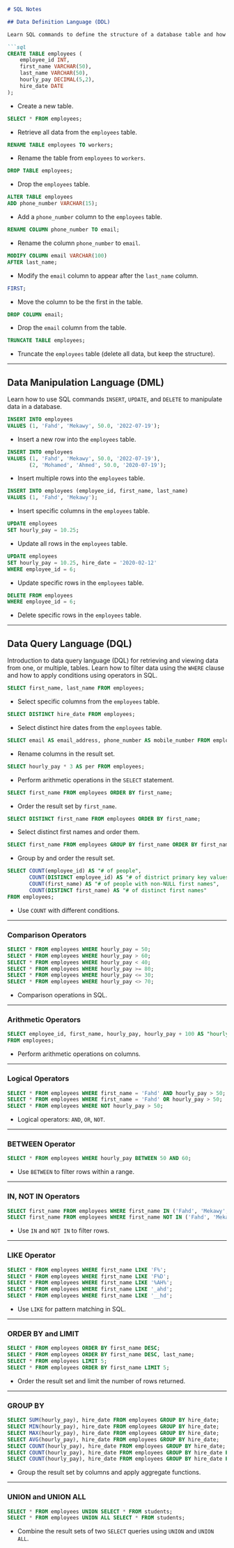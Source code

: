 
```md
# SQL Notes

## Data Definition Language (DDL)

Learn SQL commands to define the structure of a database table and how to apply data types and constraints to columns.

```sql
CREATE TABLE employees (
	employee_id INT,
	first_name VARCHAR(50),
	last_name VARCHAR(50),
	hourly_pay DECIMAL(5,2),
	hire_date DATE
);
```
- Create a new table.

```sql
SELECT * FROM employees;
```
- Retrieve all data from the `employees` table.

```sql
RENAME TABLE employees TO workers;
```
- Rename the table from `employees` to `workers`.

```sql
DROP TABLE employees;
```
- Drop the `employees` table.

```sql
ALTER TABLE employees 
ADD phone_number VARCHAR(15);
```
- Add a `phone_number` column to the `employees` table.

```sql
RENAME COLUMN phone_number TO email;
```
- Rename the column `phone_number` to `email`.

```sql
MODIFY COLUMN email VARCHAR(100)  
AFTER last_name;
```
- Modify the `email` column to appear after the `last_name` column.

```sql
FIRST; 
```
- Move the column to be the first in the table.

```sql
DROP COLUMN email;
```
- Drop the `email` column from the table.

```sql
TRUNCATE TABLE employees;
```
- Truncate the `employees` table (delete all data, but keep the structure).

---

## Data Manipulation Language (DML)

Learn how to use SQL commands `INSERT`, `UPDATE`, and `DELETE` to manipulate data in a database.

```sql
INSERT INTO employees 
VALUES (1, 'Fahd', 'Mekawy', 50.0, '2022-07-19');
```
- Insert a new row into the `employees` table.

```sql
INSERT INTO employees 
VALUES (1, 'Fahd', 'Mekawy', 50.0, '2022-07-19'), 
       (2, 'Mohamed', 'Ahmed', 50.0, '2020-07-19');
```
- Insert multiple rows into the `employees` table.

```sql
INSERT INTO employees (employee_id, first_name, last_name) 
VALUES (1, 'Fahd', 'Mekawy');
```
- Insert specific columns in the `employees` table.

```sql
UPDATE employees
SET hourly_pay = 10.25;
```
- Update all rows in the `employees` table.

```sql
UPDATE employees
SET hourly_pay = 10.25, hire_date = '2020-02-12' 
WHERE employee_id = 6;
```
- Update specific rows in the `employees` table.

```sql
DELETE FROM employees 
WHERE employee_id = 6;
```
- Delete specific rows in the `employees` table.

---

## Data Query Language (DQL)

Introduction to data query language (DQL) for retrieving and viewing data from one, or multiple, tables. Learn how to filter data using the `WHERE` clause and how to apply conditions using operators in SQL.

```sql
SELECT first_name, last_name FROM employees;
```
- Select specific columns from the `employees` table.

```sql
SELECT DISTINCT hire_date FROM employees;
```
- Select distinct hire dates from the `employees` table.

```sql
SELECT email AS email_address, phone_number AS mobile_number FROM employees;
```
- Rename columns in the result set.

```sql
SELECT hourly_pay * 3 AS per FROM employees;
```
- Perform arithmetic operations in the `SELECT` statement.

```sql
SELECT first_name FROM employees ORDER BY first_name;
```
- Order the result set by `first_name`.

```sql
SELECT DISTINCT first_name FROM employees ORDER BY first_name;
```
- Select distinct first names and order them.

```sql
SELECT first_name FROM employees GROUP BY first_name ORDER BY first_name;
```
- Group by and order the result set.

```sql
SELECT COUNT(employee_id) AS "# of people",
       COUNT(DISTINCT employee_id) AS "# of district primary key values",
       COUNT(first_name) AS "# of people with non-NULL first names",
       COUNT(DISTINCT first_name) AS "# of distinct first names"
FROM employees;
```
- Use `COUNT` with different conditions.

---

### Comparison Operators

```sql
SELECT * FROM employees WHERE hourly_pay = 50;
SELECT * FROM employees WHERE hourly_pay > 60;
SELECT * FROM employees WHERE hourly_pay < 40;
SELECT * FROM employees WHERE hourly_pay >= 80;
SELECT * FROM employees WHERE hourly_pay <= 30;
SELECT * FROM employees WHERE hourly_pay <> 70;
```
- Comparison operations in SQL.

---

### Arithmetic Operators

```sql
SELECT employee_id, first_name, hourly_pay, hourly_pay + 100 AS "hourly_pay + 100" 
FROM employees;
```
- Perform arithmetic operations on columns.

---

### Logical Operators

```sql
SELECT * FROM employees WHERE first_name = 'Fahd' AND hourly_pay > 50;
SELECT * FROM employees WHERE first_name = 'Fahd' OR hourly_pay > 50;
SELECT * FROM employees WHERE NOT hourly_pay > 50;
```
- Logical operators: `AND`, `OR`, `NOT`.

---

### BETWEEN Operator

```sql
SELECT * FROM employees WHERE hourly_pay BETWEEN 50 AND 60;
```
- Use `BETWEEN` to filter rows within a range.

---

### IN, NOT IN Operators

```sql
SELECT first_name FROM employees WHERE first_name IN ('Fahd', 'Mekawy', 'Mohamed');
SELECT first_name FROM employees WHERE first_name NOT IN ('Fahd', 'Mekawy', 'Mohamed');
```
- Use `IN` and `NOT IN` to filter rows.

---

### LIKE Operator

```sql
SELECT * FROM employees WHERE first_name LIKE 'F%';
SELECT * FROM employees WHERE first_name LIKE 'F%D';
SELECT * FROM employees WHERE first_name LIKE '%AH%';
SELECT * FROM employees WHERE first_name LIKE '_ahd';
SELECT * FROM employees WHERE first_name LIKE '__hd';
```
- Use `LIKE` for pattern matching in SQL.

---

### ORDER BY and LIMIT

```sql
SELECT * FROM employees ORDER BY first_name DESC;
SELECT * FROM employees ORDER BY first_name DESC, last_name;
SELECT * FROM employees LIMIT 5;
SELECT * FROM employees ORDER BY first_name LIMIT 5;
```
- Order the result set and limit the number of rows returned.

---

### GROUP BY

```sql
SELECT SUM(hourly_pay), hire_date FROM employees GROUP BY hire_date;
SELECT MIN(hourly_pay), hire_date FROM employees GROUP BY hire_date;
SELECT MAX(hourly_pay), hire_date FROM employees GROUP BY hire_date;
SELECT AVG(hourly_pay), hire_date FROM employees GROUP BY hire_date;
SELECT COUNT(hourly_pay), hire_date FROM employees GROUP BY hire_date;
SELECT COUNT(hourly_pay), hire_date FROM employees GROUP BY hire_date HAVING COUNT(hourly_pay) > 1;
SELECT COUNT(hourly_pay), hire_date FROM employees GROUP BY hire_date HAVING COUNT(hourly_pay) > 1 AND employee_id IS NOT NULL;
```
- Group the result set by columns and apply aggregate functions.

---

### UNION and UNION ALL

```sql
SELECT * FROM employees UNION SELECT * FROM students;
SELECT * FROM employees UNION ALL SELECT * FROM students;
```
- Combine the result sets of two `SELECT` queries using `UNION` and `UNION ALL`.
```

